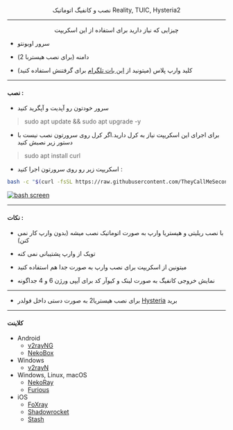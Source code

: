 <p align="center">
نصب و کانفیگ اتوماتیک Reality, TUIC, Hysteria2
</p>

------------

<p align="center">
 چیزایی که نیاز دارید برای استفاده از این اسکریپت 
</p>

- سرور اوبونتو

- دامنه (برای نصب هیستربا 2)

- کلید وارپ پلاس (میتونید از [این بات تلگرام](https://t.me/generatewarpplusbot " این بات تلگرام") برای گرفتنش استفاده کنید)

------------

#### نصب :

- سرور خودتون رو آپدیت و آپگرید کنید
> sudo apt update && sudo apt upgrade -y


- برای اجرای این اسکریپت نیاز به کرل دارید.اگر کرل روی سرورتون نصب نیست با دستور زیر نصبش کنید

>sudo apt install curl

- اسکریپت زیر رو روی سرورتون اجرا کنید : 


```bash
bash -c "$(curl -fsSL https://raw.githubusercontent.com/TheyCallMeSecond/config-examples/main/3-in-1.sh)"
```
[![bash screen](https://github.com/TheyCallMeSecond/config-examples/blob/main/img/23.png?raw=true "bash screen")](https://github.com/TheyCallMeSecond/config-examples/blob/main/img/23.png?raw=true "bash screen")

------------

#### نکات :

- با نصب ریلیتی و هیستریا وارپ به صورت اتوماتیک نصب میشه (بدون وارپ کار نمی کنن)

- تویک از وارپ پشتیبانی نمی کنه

- میتونین از اسکریپت برای نصب وارپ به صورت جدا هم استفاده کنید

- نمایش خروجی کانفیگ به صورت لینک و کیو‌آر کد برای آیپی ورژن 6 و 4 جداگونه



------------
- برای نصب هیستریا2 به صورت دستی داخل فولدر [Hysteria](https://github.com/TheyCallMeSecond/config-examples/tree/main/Hysteria "Hysteria") برید


------------


#### کلاینت
- Android
  - [v2rayNG](https://github.com/2dust/v2rayNg/releases)
  - [NekoBox](https://github.com/MatsuriDayo/NekoBoxForAndroid/releases)
- Windows
  - [v2rayN](https://github.com/2dust/v2rayN/releases)
- Windows, Linux, macOS
  - [NekoRay](https://github.com/MatsuriDayo/nekoray/releases)
  - [Furious](https://github.com/LorenEteval/Furious/releases)
- iOS
  - [FoXray](https://apps.apple.com/app/foxray/id6448898396)
  - [Shadowrocket](https://apps.apple.com/app/shadowrocket/id932747118)
  - [Stash](https://apps.apple.com/app/stash/id1596063349)
